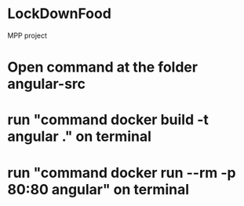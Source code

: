# LockDownFood
MPP project
# Open command at the folder angular-src
# run "command docker build -t angular ." on terminal
# run "command docker run --rm -p 80:80 angular" on terminal

